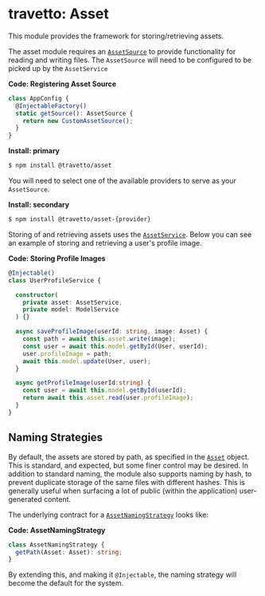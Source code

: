 travetto: Asset
===

This module provides the framework for storing/retrieving assets. 

The asset module requires an [`AssetSource`](./src/service/source.ts) to provide functionality for reading and writing files. The `AssetSource` will need to be configured to be picked up by the `AssetService`

**Code: Registering Asset Source**
```typescript
class AppConfig {
  @InjectableFactory()
  static getSource(): AssetSource {
    return new CustomAssetSource();
  }
}
```

**Install: primary**
```bash
$ npm install @travetto/asset
```

You will need to select one of the available providers to serve as your `AssetSource`.

**Install: secondary**
```bash
$ npm install @travetto/asset-{provider}
```

Storing of and retrieving assets uses the [`AssetService`](./src/service/asset.ts).  Below you can see an example of storing and retrieving a user's profile image.

**Code: Storing Profile Images**
```typescript
@Injectable()
class UserProfileService {

  constructor(
    private asset: AssetService, 
    private model: ModelService
  ) {}

  async saveProfileImage(userId: string, image: Asset) {
    const path = await this.asset.write(image);
    const user = await this.model.getById(User, userId);
    user.profileImage = path;
    await this.model.update(User, user);
  }

  async getProfileImage(userId:string) {
    const user = await this.model.getById(userId);
    return await this.asset.read(user.profileImage);
  }
}
```

## Naming Strategies
By default, the assets are stored by path, as specified in the [`Asset`](./src/types.ts) object.  This is standard, and expected, but some finer control may be desired.  In addition to standard naming, the module also supports naming by hash, to prevent duplicate storage of the same files with different hashes. This is generally useful when surfacing a lot of public (within the application) user-generated content.

The underlying contract for a [`AssetNamingStrategy`](./src/naming.ts) looks like:

**Code: AssetNamingStrategy**
```typescript
class AssetNamingStrategy {
  getPath(Asset: Asset): string;
}
```

By extending this, and making it `@Injectable`, the naming strategy will become the default for the system.  